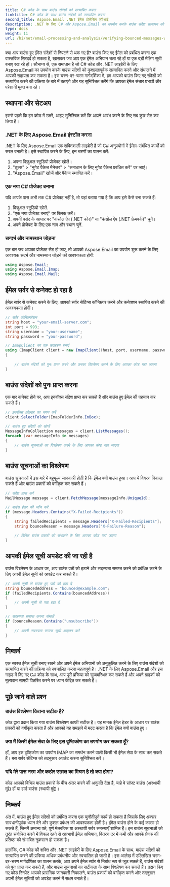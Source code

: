 ```yaml
---
title: C# कोड के साथ बाउंस संदेशों को सत्यापित करना
linktitle: C# कोड के साथ बाउंस संदेशों को सत्यापित करना
second_title: Aspose.Email .NET ईमेल प्रोसेसिंग एपीआई
description: .NET के लिए C# और Aspose.Email का उपयोग करके बाउंस संदेश सत्यापन को स्वचालित करें। सहजता से ईमेल सूचियाँ प्रबंधित करें और अभियान प्रभावशीलता बढ़ाएँ।
type: docs
weight: 11
url: /hi/net/email-processing-and-analysis/verifying-bounced-messages-with-csharp-code/
---
```


क्या आप बाउंस हुए ईमेल संदेशों से निपटने से थक गए हैं? बाउंस किए गए ईमेल को प्रबंधित करना एक वास्तविक सिरदर्द हो सकता है, खासकर जब आप एक ईमेल अभियान चला रहे हों या एक बड़ी मेलिंग सूची बनाए रख रहे हों। सौभाग्य से, एक समाधान है जो C# कोड और .NET लाइब्रेरी के लिए Aspose.Email का उपयोग करके बाउंस संदेशों को कुशलतापूर्वक सत्यापित करने और संभालने में आपकी सहायता कर सकता है। इस चरण-दर-चरण मार्गदर्शिका में, हम आपको बाउंस किए गए संदेशों को सत्यापित करने की प्रक्रिया के बारे में बताएंगे और यह सुनिश्चित करेंगे कि आपका ईमेल संचार प्रभावी और परेशानी मुक्त बना रहे।

## स्थापना और सेटअप

इससे पहले कि हम कोड में उतरें, आइए सुनिश्चित करें कि आपने आरंभ करने के लिए सब कुछ सेट कर लिया है।

### .NET के लिए Aspose.Email इंस्टॉल करना

.NET के लिए Aspose.Email एक शक्तिशाली लाइब्रेरी है जो C# अनुप्रयोगों में ईमेल-संबंधित कार्यों को सरल बनाती है। इसे स्थापित करने के लिए, इन चरणों का पालन करें:

1. अपना विज़ुअल स्टूडियो प्रोजेक्ट खोलें।
2. "टूल्स" > "नुगेट पैकेज मैनेजर" > "समाधान के लिए नुगेट पैकेज प्रबंधित करें" पर जाएं।
3. "Aspose.Email" खोजें और पैकेज स्थापित करें।

### एक नया C# प्रोजेक्ट बनाना

यदि आपके पास अभी तक C# प्रोजेक्ट नहीं है, तो यहां बताया गया है कि आप इसे कैसे बना सकते हैं:

1. विजुअल स्टूडियो खोलें.
2. "एक नया प्रोजेक्ट बनाएं" पर क्लिक करें।
3. अपनी पसंद के आधार पर "कंसोल ऐप (.NET कोर)" या "कंसोल ऐप (.NET फ्रेमवर्क)" चुनें।
4. अपने प्रोजेक्ट के लिए एक नाम और स्थान चुनें.

### सन्दर्भ और नामस्थान जोड़ना

एक बार जब आपका प्रोजेक्ट सेट हो जाए, तो आपको Aspose.Email का उपयोग शुरू करने के लिए आवश्यक संदर्भ और नामस्थान जोड़ने की आवश्यकता होगी:

```csharp
using Aspose.Email;
using Aspose.Email.Imap;
using Aspose.Email.Mail;
```

## ईमेल सर्वर से कनेक्ट हो रहा है

ईमेल सर्वर से कनेक्ट करने के लिए, आपको सर्वर सेटिंग्स कॉन्फ़िगर करने और कनेक्शन स्थापित करने की आवश्यकता होगी।

```csharp
// सर्वर कॉन्फ़िगरेशन
string host = "your-email-server.com";
int port = 993;
string username = "your-username";
string password = "your-password";

// ImapClient का एक उदाहरण बनाएं
using (ImapClient client = new ImapClient((host, port, username, password))
{
   
    // बाउंस संदेशों को पुनः प्राप्त करने और उनका विश्लेषण करने के लिए आपका कोड यहां जाएगा
}
```

## बाउंस संदेशों को पुनः प्राप्त करना

एक बार कनेक्ट होने पर, आप इनबॉक्स संदेश प्राप्त कर सकते हैं और बाउंस हुए ईमेल की पहचान कर सकते हैं।

```csharp
// इनबॉक्स फ़ोल्डर का चयन करें
client.SelectFolder(ImapFolderInfo.InBox);

// बाउंस हुए संदेशों को खोजें
MessageInfoCollection messages = client.ListMessages();
foreach (var messageInfo in messages)
{
    // बाउंस सूचनाओं का विश्लेषण करने के लिए आपका कोड यहां जाएगा
}
```

## बाउंस सूचनाओं का विश्लेषण

बाउंस सूचनाओं में इस बारे में बहुमूल्य जानकारी होती है कि ईमेल क्यों बाउंस हुआ। आप ये विवरण निकाल सकते हैं और बाउंस प्रकारों को वर्गीकृत कर सकते हैं।

```csharp
// संदेश प्राप्त करें
MailMessage message = client.FetchMessage(messageInfo.UniqueId);

// बाउंस हेडर की जाँच करें
if (message.Headers.Contains("X-Failed-Recipients"))
{
    string failedRecipients = message.Headers["X-Failed-Recipients"];
    string bounceReason = message.Headers["X-Failure-Reason"];
    
    // विभिन्न बाउंस प्रकारों को संभालने के लिए आपका कोड यहां जाएगा
}
```

## आपकी ईमेल सूची अपडेट की जा रही है

बाउंस विश्लेषण के आधार पर, आप बाउंस पतों को हटाने और सदस्यता समाप्त करने को प्रबंधित करने के लिए अपनी ईमेल सूची को अपडेट कर सकते हैं।

```csharp
// अपनी सूची से बाउंस हुए पतों को हटा दें
string bouncedAddress = "bounced@example.com";
if (failedRecipients.Contains(bouncedAddress))
{
    // अपनी सूची से पता हटा दें
}

// सदस्यता समाप्त करना संभालें
if (bounceReason.Contains("unsubscribe"))
{
    // अपनी सदस्यता समाप्त सूची अद्यतन करें
}
```

## निष्कर्ष

एक स्वस्थ ईमेल सूची बनाए रखने और अपने ईमेल अभियानों को अनुकूलित करने के लिए बाउंस संदेशों को सत्यापित करने की प्रक्रिया को स्वचालित करना महत्वपूर्ण है। .NET के लिए Aspose.Email और इस गाइड में दिए गए C# कोड के साथ, आप पूरी प्रक्रिया को सुव्यवस्थित कर सकते हैं और अपने ग्राहकों को मूल्यवान सामग्री वितरित करने पर ध्यान केंद्रित कर सकते हैं।

## पूछे जाने वाले प्रश्न

### बाउंस विश्लेषण कितना सटीक है?

कोड द्वारा प्रदान किया गया बाउंस विश्लेषण काफी सटीक है। यह मानक ईमेल हेडर के आधार पर बाउंस प्रकारों को वर्गीकृत करता है और आपको यह समझने में मदद करता है कि ईमेल क्यों बाउंस हुए।

### क्या मैं किसी ईमेल सेवा के लिए इस दृष्टिकोण का उपयोग कर सकता हूँ?

हाँ, आप इस दृष्टिकोण का उपयोग IMAP का समर्थन करने वाली किसी भी ईमेल सेवा के साथ कर सकते हैं। बस सर्वर सेटिंग्स को तदनुसार अपडेट करना सुनिश्चित करें।

### यदि मेरे पास नरम और कठोर उछाल का मिश्रण है तो क्या होगा?

कोड आपको विभिन्न बाउंस प्रकारों के बीच अंतर करने की अनुमति देता है, चाहे वे सॉफ्ट बाउंस (अस्थायी मुद्दे) हों या हार्ड बाउंस (स्थायी मुद्दे)।

## निष्कर्ष

अंत में, बाउंस हुए ईमेल संदेशों को प्रबंधित करना एक चुनौतीपूर्ण कार्य हो सकता है जिसके लिए अक्सर सावधानीपूर्वक ध्यान देने और कुशल प्रबंधन की आवश्यकता होती है। ईमेल बाउंस होने के कई कारण हो सकते हैं, जिनमें अमान्य पते, पूर्ण मेलबॉक्स या अस्थायी सर्वर समस्याएँ शामिल हैं। इन बाउंस सूचनाओं को तुरंत संबोधित करने में विफल रहने से अप्रभावी ईमेल अभियान, वितरण दर में कमी और आपके प्रेषक की प्रतिष्ठा को संभावित नुकसान हो सकता है।

हालाँकि, C# कोड की शक्ति और .NET लाइब्रेरी के लिए Aspose.Email के साथ, बाउंस संदेशों को सत्यापित करने की प्रक्रिया अधिक प्रबंधनीय और स्वचालित हो जाती है। इस आलेख में उल्लिखित चरण-दर-चरण मार्गदर्शिका का पालन करके, आप अपने ईमेल सर्वर से निर्बाध रूप से जुड़ सकते हैं, बाउंस संदेशों को पुनः प्राप्त कर सकते हैं, और बाउंस सूचनाओं का सटीकता के साथ विश्लेषण कर सकते हैं। प्रदान किए गए कोड स्निपेट आपको प्रासंगिक जानकारी निकालने, बाउंस प्रकारों को वर्गीकृत करने और तदनुसार अपनी ईमेल सूचियों को अपडेट करने में सक्षम बनाते हैं।